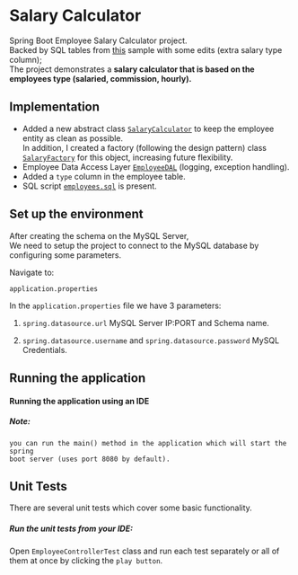 # Salary Calculator

Spring Boot Employee Salary Calculator project.       
Backed by SQL tables from [this](https://dev.mysql.com/doc/employee/en/sakila-structure.html) sample with some edits (extra salary type column);  
The project demonstrates a **salary calculator that is based on the employees type (salaried, commission, hourly).**

## Implementation
- Added a new abstract class [`SalaryCalculator`](src/main/java/com/chen/salarycalc/entities/salaries/SalaryCalculator.java) to keep the employee entity as clean as possible.  
In addition, I created a factory (following the design pattern) class [`SalaryFactory`](src/main/java/com/chen/salarycalc/entities/salaries/SalaryFactory.java) for this object, increasing future flexibility.
- Employee Data Access Layer [`EmployeeDAL`](src/main/java/com/chen/salarycalc/dal/EmployeeDAL.java) (logging, exception handling).
- Added a `type` column in the employee table.
- SQL script [`employees.sql`](employees.sql) is present.

## Set up the environment

After creating the schema on the MySQL Server,  
We need to setup the project to connect to the MySQL database by configuring some parameters.  

Navigate to:

`application.properties`

In the `application.properties` file we have 3 parameters:

1. `spring.datasource.url`
    MySQL Server IP:PORT and Schema name.

2. `spring.datasource.username` and `spring.datasource.password`
    MySQL Credentials.

    
## Running the application

#### Running the application using an IDE

##### Note: 
    you can run the main() method in the application which will start the spring
    boot server (uses port 8080 by default).

## Unit Tests

There are several unit tests which cover some basic functionality.

##### Run the unit tests from your IDE:

Open `EmployeeControllerTest` class and run each test separately or all of them at once by 
  clicking the `play button`.
